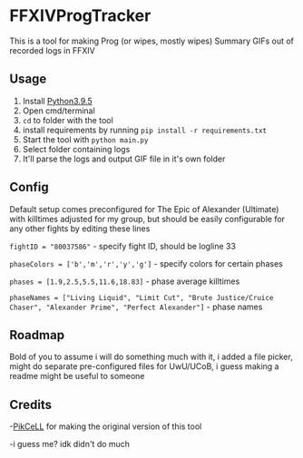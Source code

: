 # FFXIVProgTracker
This is a tool for making Prog (or wipes, mostly wipes) Summary GIFs out of recorded logs in FFXIV

## Usage
1. Install [Python3.9.5](https://www.python.org/downloads/release/python-395/)
2. Open cmd/terminal
3. `cd` to folder with the tool
4. install requirements by running `pip install -r requirements.txt`
5. Start the tool with `python main.py`
6. Select folder containing logs
7. It'll parse the logs and output GIF file in it's own folder

## Config

Default setup comes preconfigured for The Epic of Alexander (Ultimate) with killtimes adjusted for my group, but should be easily configurable for any other fights by editing these lines

`fightID = "80037586"` - specify fight ID, should be logline 33

`phaseColors = ['b','m','r','y','g']` - specify colors for certain phases

`phases = [1.9,2.5,5.5,11.6,18.83]` - phase average killtimes

`phaseNames = ["Living Liquid", "Limit Cut", "Brute Justice/Cruice Chaser", "Alexander Prime", "Perfect Alexander"]` - phase names


## Roadmap

Bold of you to assume i will do something much with it, i added a file picker, might do separate pre-configured files for UwU/UCoB, i guess making a readme might be useful to someone

## Credits

-[PikCeLL](https://github.com/PikCeLL/FFXIVLogParser) for making the original version of this tool

-i guess me? idk didn't do much

